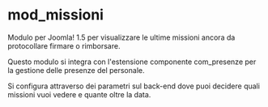 # mod_missioni
Modulo per Joomla! 1.5 per visualizzare le ultime missioni ancora da protocollare firmare o rimborsare.

Questo modulo si integra con l'estensione componente com_presenze per la gestione delle presenze del personale.

Si configura attraverso dei parametri sul back-end dove puoi decidere quali missioni vuoi vedere e quante oltre la data.
